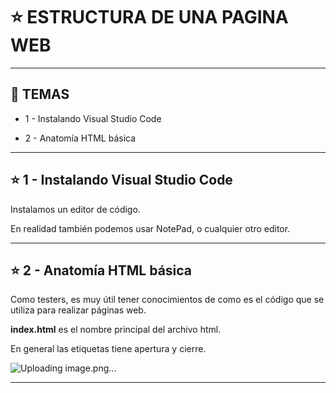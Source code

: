 # :star: ESTRUCTURA DE UNA PAGINA WEB

---

## :book: TEMAS

- 1 - Instalando Visual Studio Code

- 2 - Anatomía HTML básica

---

## :star: 1 - Instalando Visual Studio Code

Instalamos un editor de código. 

En realidad también podemos usar NotePad, o cualquier otro editor.

---

## :star:  2 - Anatomía HTML básica

Como testers, es muy útil tener conocimientos de como es el código que se utiliza para realizar páginas web.

**index.html** es el nombre principal del archivo html.

En general las etiquetas tiene apertura y cierre.

![Uploading image.png…]()


---
